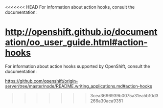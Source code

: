 <<<<<<< HEAD
For information about action hooks, consult the documentation:

http://openshift.github.io/documentation/oo_user_guide.html#action-hooks
=======
For information about action hooks supported by OpenShift, consult the documentation:

https://github.com/openshift/origin-server/tree/master/node/README.writing_applications.md#action-hooks
>>>>>>> 3cea3696939b0075a31ea5b10d3266a30aca9351
